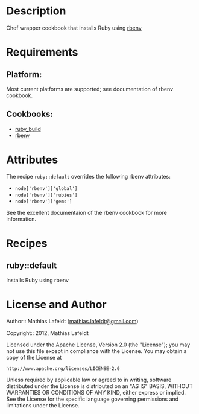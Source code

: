 Description
===========

Chef wrapper cookbook that installs Ruby using [rbenv](https://github.com/sstephenson/rbenv)

Requirements
============

## Platform:

Most current platforms are supported; see documentation of rbenv cookbook.

## Cookbooks:

* [ruby_build](https://github.com/fnichol/chef-ruby_build)
* [rbenv](https://github.com/fnichol/chef-rbenv)

Attributes
==========

The recipe `ruby::default` overrides the following rbenv attributes:

- `node['rbenv']['global']`
- `node['rbenv']['rubies']`
- `node['rbenv']['gems']`

See the excellent documentaion of the rbenv cookbook for more information.

Recipes
=======

## ruby::default

Installs Ruby using rbenv

License and Author
==================

Author:: Mathias Lafeldt (<mathias.lafeldt@gmail.com>)

Copyright:: 2012, Mathias Lafeldt

Licensed under the Apache License, Version 2.0 (the "License");
you may not use this file except in compliance with the License.
You may obtain a copy of the License at

    http://www.apache.org/licenses/LICENSE-2.0

Unless required by applicable law or agreed to in writing, software
distributed under the License is distributed on an "AS IS" BASIS,
WITHOUT WARRANTIES OR CONDITIONS OF ANY KIND, either express or implied.
See the License for the specific language governing permissions and
limitations under the License.

